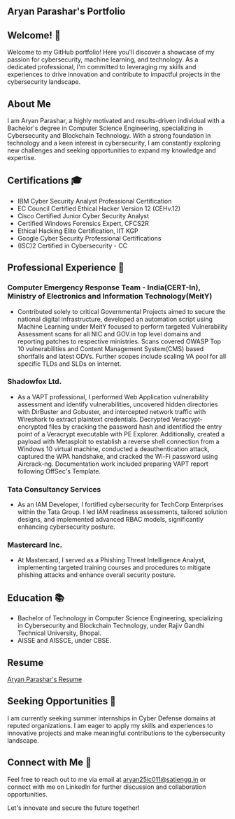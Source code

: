<h2> Aryan Parashar's Portfolio </h2>

## Welcome! 👋

Welcome to my GitHub portfolio! Here you'll discover a showcase of my passion for cybersecurity, machine learning, and technology. As a dedicated professional, I'm committed to leveraging my skills and experiences to drive innovation and contribute to impactful projects in the cybersecurity landscape.

## About Me 

I am Aryan Parashar, a highly motivated and results-driven individual with a Bachelor's degree in Computer Science Engineering, specializing in Cybersecurity and Blockchain Technology. With a strong foundation in technology and a keen interest in cybersecurity, I am constantly exploring new challenges and seeking opportunities to expand my knowledge and expertise.

## Certifications 🎓

- IBM Cyber Security Analyst Professional Certification
- EC Council Certified Ethical Hacker Version 12 (CEHv.12)
- Cisco Certified Junior Cyber Security Analyst
- Certified Windows Forensics Expert, CFCS2R
- Ethical Hacking Elite Certification, IIT KGP
- Google Cyber Security Professional Certifications
- (ISC)2 Certified in Cybersecurity - CC

## Professional Experience 💼

### Computer Emergency Response Team - India(CERT-In), Ministry of Electronics and Information Technology(MeitY)
- Contributed solely to critical Governmental Projects aimed to secure the national digital infrastructure, developed an automation script using Machine Learning under MeitY focused to perform targeted  Vulnerability Assessment scans for all NIC and GOV.in top level domains and reporting patches to respective ministries. Scans covered OWASP Top 10 vulnerabilities and Content Management System(CMS) based shortfalls and latest ODVs. Further scopes include scaling VA pool for all specific TLDs and SLDs on internet. 


### Shadowfox Ltd.
- As a VAPT professional, I performed Web Application vulnerability assessment and identify vulnerabilities, uncovered hidden directories with DirBuster and Gobuster, and intercepted network traffic with Wireshark to extract plaintext credentials. Decrypted Veracrypt-encrypted files by cracking the password hash and identified the entry point of a Veracrypt executable with PE Explorer. Additionally, created a payload with Metasploit to establish a reverse shell connection from a Windows 10 virtual machine, conducted a deauthentication attack, captured the WPA handshake, and cracked the Wi-Fi password using Aircrack-ng. Documentation work included preparing VAPT report following OffSec's Template.

### Tata Consultancy Services
- As an IAM Developer, I fortified cybersecurity for TechCorp Enterprises within the Tata Group. I led IAM readiness assessments, tailored solution designs, and implemented advanced RBAC models, significantly enhancing cybersecurity posture.

### Mastercard Inc.
- At Mastercard, I served as a Phishing Threat Intelligence Analyst, implementing targeted training courses and procedures to mitigate phishing attacks and enhance overall security posture.

## Education 📚

- Bachelor of Technology in Computer Science Engineering, specializing in Cybersecurity and Blockchain Technology, under Rajiv Gandhi Technical University, Bhopal.
- AISSE and AISSCE, under CBSE.

## Resume
[Aryan Parashar's Resume](https://www.canva.com/design/DAF-dcHc0cU/pQ1Q4vcFpUP3ubqTE-ABHQ/view?utm_content=DAF-dcHc0cU&utm_campaign=designshare&utm_medium=link&utm_source=editor)


## Seeking Opportunities 🌟

I am currently seeking summer internships in Cyber Defense domains at reputed organizations. I am eager to apply my skills and experiences to innovative projects and make meaningful contributions to the cybersecurity landscape.

## Connect with Me 📧

Feel free to reach out to me via email at aryan25ic011@satiengg.in or connect with me on LinkedIn for further discussion and collaboration opportunities.

Let's innovate and secure the future together!

